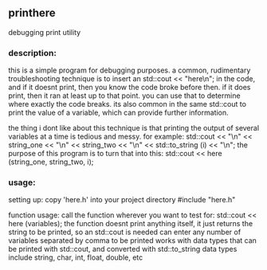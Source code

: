 ## printhere
debugging print utility

### description:

this is a simple program for debugging purposes. a common, rudimentary troubleshooting technique is to insert an std::cout << "here\n"; in the code, and if it doesnt print,
then you know the code broke before then. if it does print, then it ran at least up to that point. you can use that to determine where exactly the code
breaks. its also common in the same std::cout to print the value of a variable, which can provide further information.

the thing i dont like about this technique is that printing the output of several variables at a time is tedious and messy. for example:
std::cout << "\n" << string_one << "\n" << string_two << "\n" << std::to_string (i) << "\n";
the purpose of this program is to turn that into this:
std::cout << here (string_one, string_two, i);

### usage:

setting up:
copy 'here.h' into your project directory
#include "here.h"

function usage:
call the function wherever you want to test for:
std::cout << here (variables);
the function doesnt print anything itself, it just returns the string to be printed, so an std::cout is needed
can enter any number of variables separated by comma to be printed
works with data types that can be printed with std::cout, and converted with std::to_string
data types include string, char, int, float, double, etc
